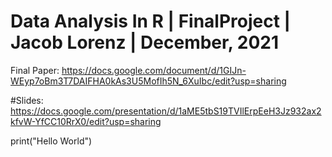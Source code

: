 # Data Analysis In R | FinalProject | Jacob Lorenz | December, 2021

Final Paper: https://docs.google.com/document/d/1GIJn-WEyp7oBm3T7DAIFHA0kAs3U5MofIh5N_6XuIbc/edit?usp=sharing

#Slides: https://docs.google.com/presentation/d/1aME5tbS19TVIlErpEeH3Jz932ax2kfvW-YfCC10RrX0/edit?usp=sharing

print("Hello World")
